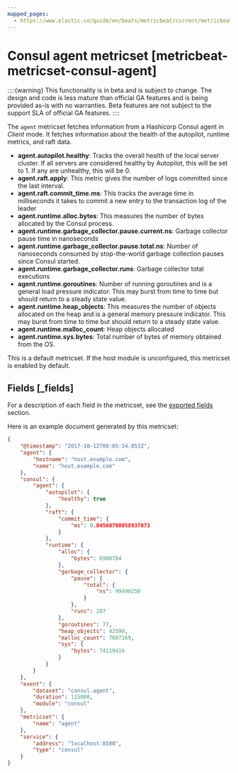 ```yaml
---
mapped_pages:
  - https://www.elastic.co/guide/en/beats/metricbeat/current/metricbeat-metricset-consul-agent.html
---
```


<!-- This file is generated! See scripts/docs_collector.py -->

# Consul agent metricset [metricbeat-metricset-consul-agent]

::::{warning}
This functionality is in beta and is subject to change. The design and code is less mature than official GA features and is being provided as-is with no warranties. Beta features are not subject to the support SLA of official GA features.
::::


The `agent` metricset fetches information from a Hashicorp Consul agent in *Client* mode. It fetches information about the health of the autopilot, runtime metrics, and raft data.

* **agent.autopilot.healthy**: Tracks the overall health of the local server cluster. If all servers are considered healthy by Autopilot, this will be set to 1. If any are unhealthy, this will be 0.
* **agent.raft.apply**: This metric gives the number of logs committed since the last interval.
* **agent.raft.commit_time.ms**: This tracks the average time in milliseconds it takes to commit a new entry to the transaction log of the leader
* **agent.runtime.alloc.bytes**: This measures the number of bytes allocated by the Consul process.
* **agent.runtime.garbage_collector.pause.current.ns**: Garbage collector pause time in nanoseconds
* **agent.runtime.garbage_collector.pause.total.ns**: Number of nanoseconds consumed by stop-the-world garbage collection pauses since Consul started.
* **agent.runtime.garbage_collector.runs**: Garbage collector total executions
* **agent.runtime.goroutines**: Number of running goroutines and is a general load pressure indicator. This may burst from time to time but should return to a steady state value.
* **agent.runtime.heap_objects**: This measures the number of objects allocated on the heap and is a general memory pressure indicator. This may burst from time to time but should return to a steady state value.
* **agent.runtime.malloc_count**: Heap objects allocated
* **agent.runtime.sys.bytes**: Total number of bytes of memory obtained from the OS.

This is a default metricset. If the host module is unconfigured, this metricset is enabled by default.

## Fields [_fields]

For a description of each field in the metricset, see the [exported fields](/reference/metricbeat/exported-fields-consul.md) section.

Here is an example document generated by this metricset:

```json
{
    "@timestamp": "2017-10-12T08:05:34.853Z",
    "agent": {
        "hostname": "host.example.com",
        "name": "host.example.com"
    },
    "consul": {
        "agent": {
            "autopilot": {
                "healthy": true
            },
            "raft": {
                "commit_time": {
                    "ms": 0.04560700058937073
                }
            },
            "runtime": {
                "alloc": {
                    "bytes": 6900784
                },
                "garbage_collector": {
                    "pause": {
                        "total": {
                            "ns": 99490250
                        }
                    },
                    "runs": 287
                },
                "goroutines": 77,
                "heap_objects": 42590,
                "malloc_count": 7087169,
                "sys": {
                    "bytes": 74119416
                }
            }
        }
    },
    "event": {
        "dataset": "consul.agent",
        "duration": 115000,
        "module": "consul"
    },
    "metricset": {
        "name": "agent"
    },
    "service": {
        "address": "localhost:8500",
        "type": "consul"
    }
}
```

